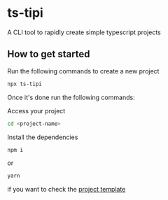 # ts-tipi
A CLI tool to rapidly create simple typescript projects

## How to get started
Run the following commands to create a new project
```bash
npx ts-tipi
```
Once it's done run the following commands:

Access your project
```bash
cd <project-name>
```

Install the dependencies
```bash
npm i

```
or
```bash
yarn
```

if you want to check the [project template](https://github.com/Gers2017/ts-template)

